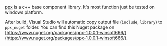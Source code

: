 [ppx](https://github.com/winsoft666/ppx) is a c++ base component library. 
It's most function just be tested on windows platform.

After build, Visual Studio will automatic copy output file (`include`, `library`) to `ppx_nuget` folder.
You can find this Nuget package on [https://www.nuget.org/packages/ppx-1.0.0.1-winsoft666/](https://www.nuget.org/packages/ppx-1.0.0.1-winsoft666/).
